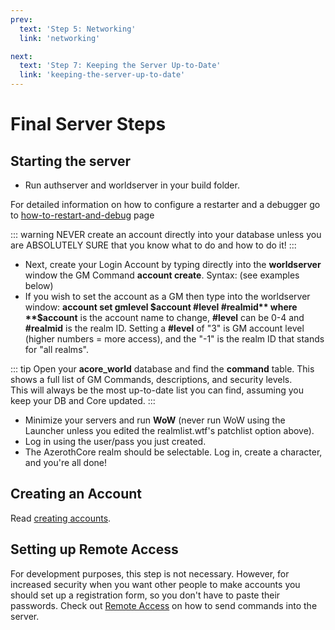 ```yaml
---
prev:
  text: 'Step 5: Networking'
  link: 'networking'

next:
  text: 'Step 7: Keeping the Server Up-to-Date'
  link: 'keeping-the-server-up-to-date'
---
```


# Final Server Steps

## Starting the server

- Run authserver and worldserver in your build folder.

For detailed information on how to configure a restarter and a debugger go to [how-to-restart-and-debug](how-to-restart-and-debug) page

::: warning
NEVER create an account directly into your database unless you are ABSOLUTELY SURE that you know what to do and how to do it!
:::

- Next, create your Login Account by typing directly into the **worldserver** window the GM Command **account create**. Syntax: (see examples below)
- If you wish to set the account as a GM then type into the worldserver window: **account set gmlevel $account #level #realmid** where **$account** is the account name to change, **#level** can be 0-4 and **#realmid** is the realm ID. Setting a **#level** of "3" is GM account level (higher numbers = more access), and the "-1" is the realm ID that stands for "all realms".

::: tip
Open your <b>acore_world</b> database and find the <b>command</b> table. This shows a full list of GM Commands, descriptions, and security levels.<br/>This will always be the most up-to-date list you can find, assuming you keep your DB and Core updated.
:::

- Minimize your servers and run **WoW** (never run WoW using the Launcher unless you edited the realmlist.wtf's patchlist option above).
- Log in using the user/pass you just created.
- The AzerothCore realm should be selectable. Log in, create a character, and you're all done!

## Creating an Account

Read [creating accounts](creating-accounts).

## Setting up Remote Access
For development purposes, this step is not necessary. However, for increased security when you want other people to make accounts you should set up a registration form, so you don't have to paste their passwords. Check out [Remote Access](remote-access) on how to send commands into the server.

<!--@include: ./help.md-->
